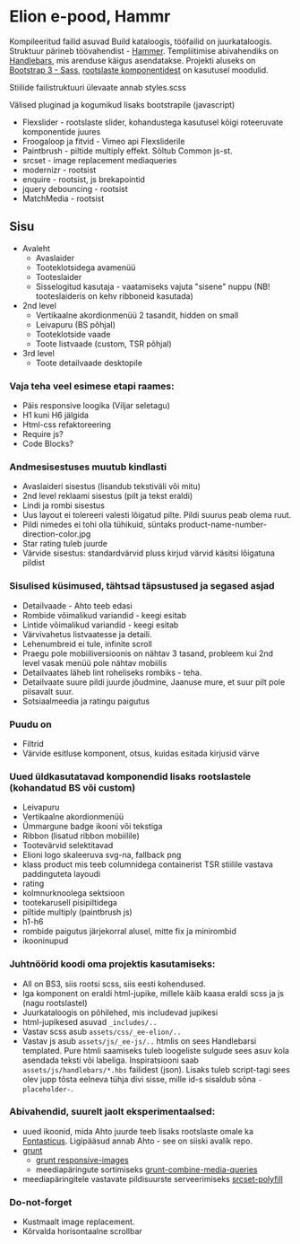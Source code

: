 # Elion e-pood, Hammr 
Kompileeritud failid asuvad Build kataloogis, tööfailid on juurkataloogis. Struktuur pärineb töövahendist - [Hammer](http://hammerformac.com).
Templiitimise abivahendiks on [Handlebars](http://handlebarsjs.com/), mis arenduse käigus asendatakse. Projekti aluseks on [Bootstrap 3 - Sass](https://github.com/twbs/bootstrap-sass/tree/master/vendor/assets/stylesheets/bootstrap), [rootslaste komponentidest](http://responsivecode.teliasonera.com/) on kasutusel moodulid. 

Stiilide failistruktuuri ülevaate annab styles.scss

Välised pluginad ja kogumikud lisaks bootstrapile (javascript)
  - Flexslider - rootslaste slider, kohandustega kasutusel kõigi roteeruvate komponentide juures
  - Froogaloop ja fitvid - Vimeo api Flexsliderile
  - Paintbrush - piltide multiply effekt. Sõltub Common js-st.
  - srcset - image replacement mediaqueries
  - modernizr - rootsist
  - enquire - rootsist, js brekapointid
  - jquery debouncing - rootsist
  - MatchMedia - rootsist

## Sisu

- Avaleht 
  - Avaslaider 
  - Tooteklotsidega avamenüü
  - Tooteslaider
  - Sisselogitud kasutaja - vaatamiseks vajuta "sisene" nuppu (NB! tooteslaideris on kehv ribboneid kasutada)
- 2nd level
  - Vertikaalne akordionmenüü 2 tasandit, hidden on small
  - Leivapuru (BS põhjal)
  - Tooteklotside vaade
  - Toote listvaade (custom, TSR põhjal)
- 3rd level 
  - Toote detailvaade desktopile

### Vaja teha veel esimese etapi raames: 
- Päis responsive loogika (Viljar seletagu)
- H1 kuni H6 jälgida
- Html-css refaktoreering
- Require js?
- Code Blocks?

### Andmesisestuses muutub kindlasti
- Avaslaideri sisestus (lisandub tekstiväli või mitu)
- 2nd level reklaami sisestus (pilt ja tekst eraldi)
- Lindi ja rombi sisestus
- Uus layout ei tolereeri valesti lõigatud pilte. Pildi suurus peab olema ruut.
- Pildi nimedes ei tohi olla tühikuid, süntaks product-name-number-direction-color.jpg 
- Star rating tuleb juurde
- Värvide sisestus: standardvärvid pluss kirjud värvid käsitsi lõigatuna pildist

### Sisulised küsimused, tähtsad täpsustused ja segased asjad
- Detailvaade - Ahto teeb edasi
- Rombide võimalikud variandid - keegi esitab
- Lintide võimalikud variandid - keegi esitab
- Värvivahetus listvaatesse ja detaili.
- Lehenumbreid ei tule, infinite scroll
- Praegu pole mobiiliversioonis on nähtav 3 tasand, probleem kui 2nd level vasak menüü pole nähtav mobiilis
- Detailvaates läheb lint roheliseks rombiks - teha. 
- Detailvaate suure pildi juurde jõudmine, Jaanuse mure, et suur pilt pole piisavalt suur.
- Sotsiaalmeedia ja ratingu paigutus


### Puudu on
- Filtrid
- Värvide esitluse komponent, otsus, kuidas esitada kirjusid värve

### Uued üldkasutatavad komponendid lisaks rootslastele (kohandatud BS või custom)
- Leivapuru
- Vertikaalne akordionmenüü
- Ümmargune badge ikooni või tekstiga
- Ribbon (lisatud ribbon mobiilile)
- Tootevärvid selektitavad
- Elioni logo skaleeruva svg-na, fallback png
- klass product mis teeb columnidega containerist TSR stiilile vastava paddinguteta layoudi
- rating
- kolmnurknoolega sektsioon 
- tootekarusell pisipiltidega
- piltide multiply (paintbrush js)
- h1-h6
- rombide paigutus järjekorral alusel, mitte fix ja minirombid
- ikooninupud

### Juhtnöörid koodi oma projektis kasutamiseks:
  - All on BS3, siis rootsi scss, siis eesti kohendused.
  - Iga komponent on eraldi html-jupike, millele käib kaasa eraldi scss ja js (nagu rootslastel)
  - Juurkataloogis on põhilehed, mis includevad jupikesi
  - html-jupikesed asuvad `_includes/..`
  - Vastav scss asub `assets/css/_ee-elion/..`
  - Vastav js asub `assets/js/_ee-js/..`
  htmlis on sees Handlebarsi templated. Pure htmli saamiseks tuleb loogeliste sulgude sees asuv kola asendada teksti või labeliga. Inspiratsiooni saab `assets/js/handlebars/*.hbs` failidest (json). Lisaks tuleb script-tagi sees olev jupp tõsta eelneva tühja divi sisse, mille id-s sisaldub sõna `-placeholder-`.


### Abivahendid, suurelt jaolt eksperimentaalsed:
- uued ikoonid, mida Ahto juurde teeb lisaks rootslaste omale ka [Fontasticus](http://fontastic.me/). Ligipääsud annab Ahto - see on siiski avalik repo.
- [grunt](http://gruntjs.com/)
	- [grunt responsive-images](https://github.com/andismith/grunt-responsive-images)
	- meediapäringute sortimiseks [grunt-combine-media-queries](https://github.com/buildingblocks/grunt-combine-media-queries)
- meediapäringitele vastavate pildisuurste serveerimiseks [srcset-polyfill](https://github.com/borismus/srcset-polyfill)

	
### Do-not-forget
- Kustmaalt image replacement.
- Kõrvalda horisontaalne scrollbar
